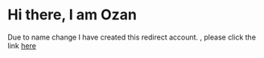 # Hi there, I am Ozan
Due to name change I have created this redirect account. , please click the link [here](https://github.com/ozansh)
